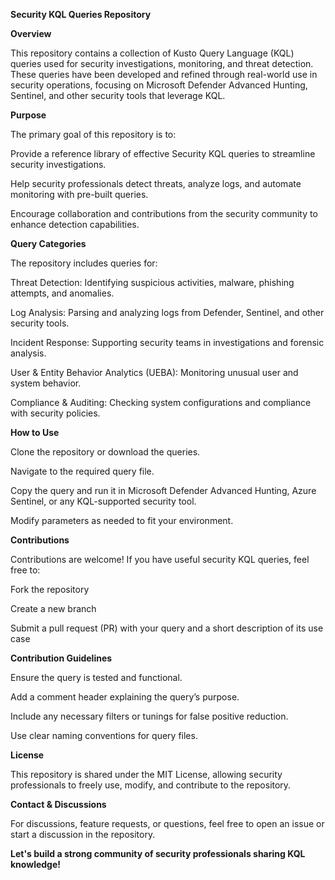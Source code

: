 **Security KQL Queries Repository**

**Overview**

This repository contains a collection of Kusto Query Language (KQL) queries used for security investigations, monitoring, and threat detection. These queries have been developed and refined through real-world use in security operations, focusing on Microsoft Defender Advanced Hunting, Sentinel, and other security tools that leverage KQL.

**Purpose**

The primary goal of this repository is to:

Provide a reference library of effective Security KQL queries to streamline security investigations.

Help security professionals detect threats, analyze logs, and automate monitoring with pre-built queries.

Encourage collaboration and contributions from the security community to enhance detection capabilities.

**Query Categories**

The repository includes queries for:

Threat Detection: Identifying suspicious activities, malware, phishing attempts, and anomalies.

Log Analysis: Parsing and analyzing logs from Defender, Sentinel, and other security tools.

Incident Response: Supporting security teams in investigations and forensic analysis.

User & Entity Behavior Analytics (UEBA): Monitoring unusual user and system behavior.

Compliance & Auditing: Checking system configurations and compliance with security policies.

**How to Use**

Clone the repository or download the queries.

Navigate to the required query file.

Copy the query and run it in Microsoft Defender Advanced Hunting, Azure Sentinel, or any KQL-supported security tool.

Modify parameters as needed to fit your environment.

**Contributions**

Contributions are welcome! If you have useful security KQL queries, feel free to:

Fork the repository

Create a new branch

Submit a pull request (PR) with your query and a short description of its use case

**Contribution Guidelines**

Ensure the query is tested and functional.

Add a comment header explaining the query’s purpose.

Include any necessary filters or tunings for false positive reduction.

Use clear naming conventions for query files.

**License**

This repository is shared under the MIT License, allowing security professionals to freely use, modify, and contribute to the repository.

**Contact & Discussions**

For discussions, feature requests, or questions, feel free to open an issue or start a discussion in the repository.

**Let's build a strong community of security professionals sharing KQL knowledge!**

